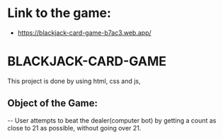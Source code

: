 # Link to the game:
- https://blackjack-card-game-b7ac3.web.app/
 
# BLACKJACK-CARD-GAME
This project is done by using html, css and js,

## Object of the Game:
-- User attempts to beat the dealer(computer bot) by getting a count as close to 21 as possible, without going over 21.

